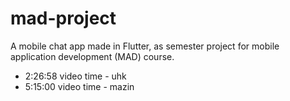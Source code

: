 # mad-project

A mobile chat app made in Flutter, as semester project for mobile application development (MAD) course.

- 2:26:58 video time - uhk
- 5:15:00 video time - mazin
